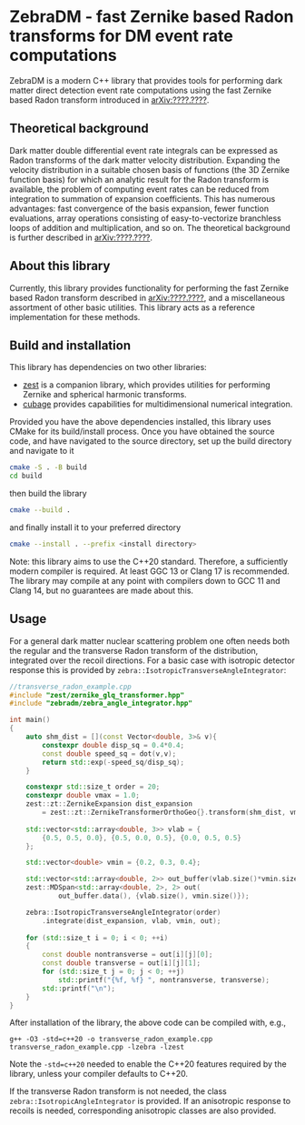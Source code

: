 # ZebraDM - fast Zernike based Radon transforms for DM event rate computations

ZebraDM is a modern C++ library that provides tools for performing dark matter direct detection event rate computations using the fast Zernike based Radon transform introduced in [arXiv:????.????](https://example.com).

## Theoretical background

Dark matter double differential event rate integrals can be expressed as Radon transforms of the dark matter velocity distribution. Expanding the velocity distribution in a suitable chosen basis of functions (the 3D Zernike function basis) for which an analytic result for the Radon transform is available, the problem of computing event rates can be reduced from integration to summation of expansion coefficients. This has numerous advantages: fast convergence of the basis expansion, fewer function evaluations, array operations consisting of easy-to-vectorize branchless loops of addition and multiplication, and so on. The theoretical background is further described in [arXiv:????.????](https://example.com).

## About this library

Currently, this library provides functionality for performing the fast Zernike based Radon transform described in [arXiv:????.????](https://example.com), and a miscellaneous assortment of other basic utilities. This library acts as a reference implementation for these methods.

## Build and installation

This library has dependencies on two other libraries:
- [zest](https://github.com/sebsassi/zest) is a companion library, which provides utilities for performing Zernike and spherical harmonic transforms.
- [cubage](https://github.com/sebsassi/cubage) provides capabilities for multidimensional numerical integration.

Provided you have the above dependencies installed, this library uses CMake for its build/install process. Once you have obtained the source code, and have navigated to the source directory, set up the build directory and navigate to it
```bash
cmake -S . -B build
cd build
```
then build the library
```bash
cmake --build .
```
and finally install it to your preferred directory
```bash
cmake --install . --prefix <install directory>
```

Note: this library aims to use the C++20 standard. Therefore, a sufficiently modern compiler is required. At least GGC 13 or Clang 17 is recommended. The library may compile at any point with compilers down to GCC 11 and Clang 14, but no guarantees are made about this.

## Usage

For a general dark matter nuclear scattering problem one often needs both the regular and the transverse Radon transform of the distribution, integrated over the recoil directions. For a basic case with isotropic detector response this is provided by `zebra::IsotropicTransverseAngleIntegrator`:
```cpp
//transverse_radon_example.cpp
#include "zest/zernike_glq_transformer.hpp"
#include "zebradm/zebra_angle_integrator.hpp"

int main()
{
    auto shm_dist = [](const Vector<double, 3>& v){
        constexpr double disp_sq = 0.4*0.4;
        const double speed_sq = dot(v,v);
        return std::exp(-speed_sq/disp_sq);
    }

    constexpr std::size_t order = 20;
    constexpr double vmax = 1.0;
    zest::zt::ZernikeExpansion dist_expansion
        = zest::zt::ZernikeTransformerOrthoGeo{}.transform(shm_dist, vmax, order);
    
    std::vector<std::array<double, 3>> vlab = {
        {0.5, 0.5, 0.0}, {0.5, 0.0, 0.5}, {0.0, 0.5, 0.5}
    };

    std::vector<double> vmin = {0.2, 0.3, 0.4};

    std::vector<std::array<double, 2>> out_buffer(vlab.size()*vmin.size());
    zest::MDSpan<std::array<double, 2>, 2> out(
            out_buffer.data(), {vlab.size(), vmin.size()});

    zebra::IsotropicTransverseAngleIntegrator(order)
        .integrate(dist_expansion, vlab, vmin, out);
    
    for (std::size_t i = 0; i < 0; ++i)
    {
        const double nontransverse = out[i][j][0];
        const double transverse = out[i][j][1];
        for (std::size_t j = 0; j < 0; ++j)
            std::printf("{%f, %f} ", nontransverse, transverse);
        std::printf("\n");
    }
}
```
After installation of the library, the above code can be compiled with, e.g.,
```
g++ -O3 -std=c++20 -o transverse_radon_example.cpp transverse_radon_example.cpp -lzebra -lzest
```
Note the `-std=c++20` needed to enable the C++20 features required by the library, unless your compiler defaults to C++20.

If the transverse Radon transform is not needed, the class `zebra::IsotropicAngleIntegrator` is provided. If an anisotropic response to recoils is needed, corresponding anisotropic classes are also provided.